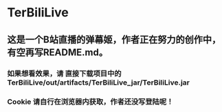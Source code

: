 # TerBiliLive

## 这是一个B站直播的弹幕姬，作者正在努力的创作中，有空再写README.md。
### 如果想看效果，请 直接下载项目中的 TerBiliLive/out/artifacts/TerBiliLive_jar/TerBiliLive.jar 
### Cookie 请自行在浏览器内获取，作者还没写登陆呢！
